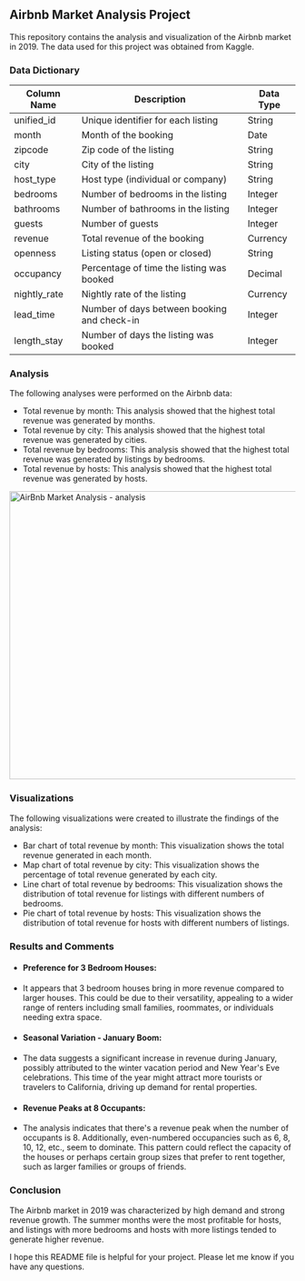 ## Airbnb Market Analysis Project

This repository contains the analysis and visualization of the Airbnb market in 2019. The data used for this project was obtained from Kaggle.

### Data Dictionary

| Column Name | Description | Data Type |
|---|---|---|
| unified_id | Unique identifier for each listing | String |
| month | Month of the booking | Date |
| zipcode | Zip code of the listing | String |
| city | City of the listing | String |
| host_type | Host type (individual or company) | String |
| bedrooms | Number of bedrooms in the listing | Integer |
| bathrooms | Number of bathrooms in the listing | Integer |
| guests | Number of guests | Integer |
| revenue | Total revenue of the booking | Currency |
| openness | Listing status (open or closed) | String |
| occupancy | Percentage of time the listing was booked | Decimal |
| nightly_rate | Nightly rate of the listing | Currency |
| lead_time | Number of days between booking and check-in | Integer |
| length_stay | Number of days the listing was booked | Integer |

### Analysis

The following analyses were performed on the Airbnb data:

* Total revenue by month: This analysis showed that the highest total revenue was generated by months.
* Total revenue by city: This analysis showed that the highest total revenue was generated by cities.
* Total revenue by bedrooms: This analysis showed that the highest total revenue was generated by listings by bedrooms.
* Total revenue by hosts: This analysis showed that the highest total revenue was generated by hosts.

<img width="507" alt="AirBnb Market Analysis - analysis" src="https://github.com/Cgdsblc/airbnb-market-analysis/assets/66783609/6d0172b5-957e-4632-a9f6-4257df22cb3c">

### Visualizations

The following visualizations were created to illustrate the findings of the analysis:

* Bar chart of total revenue by month: This visualization shows the total revenue generated in each month.
* Map chart of total revenue by city: This visualization shows the percentage of total revenue generated by each city.
* Line chart of total revenue by bedrooms: This visualization shows the distribution of total revenue for listings with different numbers of bedrooms.
* Pie chart of total revenue by hosts: This visualization shows the distribution of total revenue for hosts with different numbers of listings.

### Results and Comments

* #### Preference for 3 Bedroom Houses:
- It appears that 3 bedroom houses bring in more revenue compared to larger houses. This could be due to their versatility, appealing to a wider range of renters including small families, roommates, or individuals needing extra space.
* #### Seasonal Variation - January Boom:
- The data suggests a significant increase in revenue during January, possibly attributed to the winter vacation period and New Year's Eve celebrations. This time of the year might attract more tourists or travelers to California, driving up demand for rental properties.
* #### Revenue Peaks at 8 Occupants:
- The analysis indicates that there's a revenue peak when the number of occupants is 8. Additionally, even-numbered occupancies such as 6, 8, 10, 12, etc., seem to dominate. This pattern could reflect the capacity of the houses or perhaps certain group sizes that prefer to rent together, such as larger families or groups of friends.

### Conclusion

The Airbnb market in 2019 was characterized by high demand and strong revenue growth. The summer months were the most profitable for hosts, and listings with more bedrooms and hosts with more listings tended to generate higher revenue.

I hope this README file is helpful for your project. Please let me know if you have any questions.

